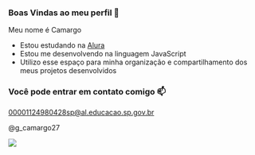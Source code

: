 ### Boas Vindas ao meu perfil 🥇

Meu nome é Camargo

- Estou estudando na [Alura](www.alura.com.br)
- Estou me desenvolvendo na linguagem JavaScript
- Utilizo esse espaço para minha organização e compartilhamento dos meus projetos desenvolvidos

### Você pode entrar em contato comigo 📫

00001124980428sp@al.educacao.sp.gov.br

@g_camargo27

![](https://media1.tenor.com/m/pZaHVvy-gZAAAAAC/fast-and-furious-live-fast-and-furious.gif)
